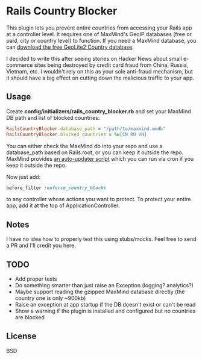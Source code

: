 # Rails Country Blocker

This plugin lets you prevent entire countries from accessing your Rails app at a controller level.  It requires one of MaxMind's GeoIP databases (free or paid, city or country level) to function.  If you need a MaxMind database, you can [download the free GeoLite2 Country database](http://dev.maxmind.com/geoip/geoip2/geolite2/).

I decided to write this after seeing stories on Hacker News about small e-commerce sites being destroyed by credit card fraud from China, Russia, Vietnam, etc.  I wouldn't rely on this as your sole anti-fraud mechanism, but it should have a big effect on cutting down the malicious traffic to your app.

## Usage

Create **config/initializers/rails\_country\_blocker.rb** and set your MaxMind DB path and list of blocked countries:

```ruby
RailsCountryBlocker.database_path = "/path/to/maxmind.mmdb"
RailsCountryBlocker.blocked_countries = %w[CN RU VN]
```

You can either check the MaxMind db into your repo and use a database_path based on Rails.root, or you can keep it outside the repo.  MaxMind provides [an auto-updater script](http://dev.maxmind.com/geoip/geoipupdate/) which you can run via cron if you keep it outside the repo.

Now just add:

```ruby
before_filter :enforce_country_blocks
```

to any controller whose actions you want to protect.  To protect your entire app, add it at the top of ApplicationController.

## Notes

I have no idea how to properly test this using stubs/mocks.  Feel free to send a PR and I'll credit you here.

## TODO

* Add proper tests
* Do something smarter than just raise an Exception (logging? analytics?)
* Maybe support reading the gzipped MaxMind database directly (the country one is only ~900kb)
* Raise an exception at app startup if the DB doesn't exist or can't be read
* Show a warning if the plugin is installed and configured but no countries are blocked

## License

BSD
